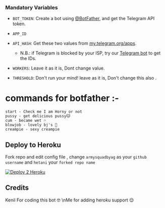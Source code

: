 
### Mandatory Variables

* `BOT_TOKEN`: Create a bot using [@BotFather](https://telegram.dog/BotFather), and get the Telegram API token.

* `APP_ID`
* `API_HASH`: Get these two values from [my.telegram.org/apps](https://my.telegram.org/apps).
  * N.B.: if Telegram is blocked by your ISP, try our [Telegram bot](https://telegram.dog/UseTGXBot) to get the IDs.

* `WORKERS`: Leave it as it is, Dont change value.

* `THRESHOLD`: Don't run your mind! leave as it is, Don't change this also .
# commands for botfather :-
    start - Check me I am Horny or not
    pussy - get delicious pussy🐱
    cum - became wet 💦
    blowjob - lovely bj's 🔞
    creampie - sexy creampie 
## Deploy to Heroku
Fork repo and edit config file , change `armysquadbyag` as your `github username` and `hetani` your `forked repo name`

[![Deploy 2 Heroku](https://www.herokucdn.com/deploy/button.svg)](https://heroku.com/deploy?template=https://github.com/armysquadbyag/hetani )

## Credits 

Kenil For coding this bot 🤓
\nMe for adding heroku support 😌
